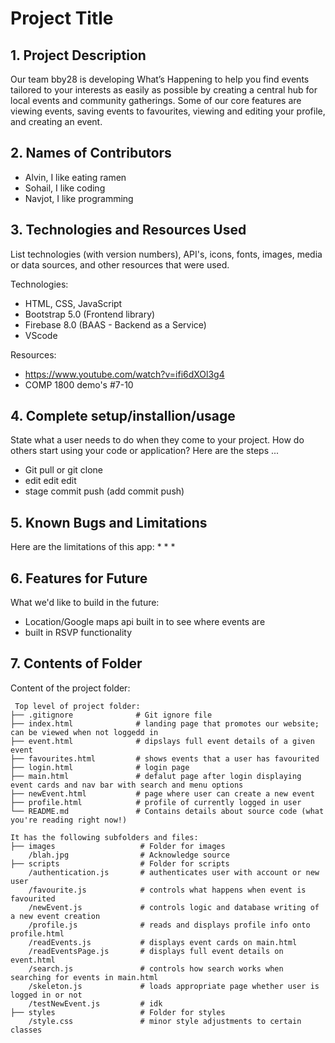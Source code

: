 # Project Title

## 1. Project Description
Our team bby28 is developing What’s Happening to help you find events tailored to your interests as easily as possible by creating a central hub for local events and community gatherings. Some of our core features are viewing events, saving events to favourites, viewing and editing your profile, and creating an event. 

## 2. Names of Contributors

* Alvin, I like eating ramen
* Sohail, I like coding
* Navjot, I like programming
	
## 3. Technologies and Resources Used
List technologies (with version numbers), API's, icons, fonts, images, media or data sources, and other resources that were used.

Technologies: 
* HTML, CSS, JavaScript
* Bootstrap 5.0 (Frontend library)
* Firebase 8.0 (BAAS - Backend as a Service)
* VScode

Resources: 
* https://www.youtube.com/watch?v=ifi6dXOl3g4 
* COMP 1800 demo's #7-10

## 4. Complete setup/installion/usage
State what a user needs to do when they come to your project.  How do others start using your code or application?
Here are the steps ...
* Git pull or git clone
* edit edit edit
* stage commit push (add commit push)

## 5. Known Bugs and Limitations
Here are the limitations of this app:
* 
* 
* 

## 6. Features for Future
What we'd like to build in the future:
* Location/Google maps api built in to see where events are
* built in RSVP functionality
	
## 7. Contents of Folder
Content of the project folder:

```
 Top level of project folder: 
├── .gitignore              # Git ignore file
├── index.html              # landing page that promotes our website; can be viewed when not loggedd in
├── event.html              # dipslays full event details of a given event
├── favourites.html         # shows events that a user has favourited
├── login.html              # login page 
├── main.html               # defalut page after login displaying event cards and nav bar with search and menu options
├── newEvent.html           # page where user can create a new event 
├── profile.html            # profile of currently logged in user
└── README.md               # Contains details about source code (what you're reading right now!)

It has the following subfolders and files:
├── images                   # Folder for images
    /blah.jpg                # Acknowledge source
├── scripts                  # Folder for scripts
    /authentication.js       # authenticates user with account or new user 
    /favourite.js            # controls what happens when event is favourited
    /newEvent.js             # controls logic and database writing of a new event creation
    /profile.js              # reads and displays profile info onto profile.html
    /readEvents.js           # displays event cards on main.html
    /readEventsPage.js       # displays full event details on event.html
    /search.js               # controls how search works when searching for events in main.html
    /skeleton.js             # loads appropriate page whether user is logged in or not
    /testNewEvent.js         # idk
├── styles                   # Folder for styles
    /style.css               # minor style adjustments to certain classes



```


